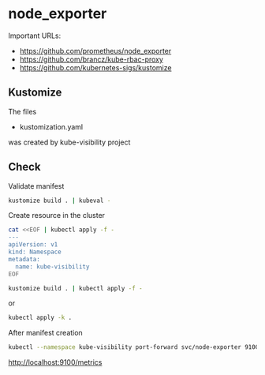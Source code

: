 # node_exporter

Important URLs: 

* https://github.com/prometheus/node_exporter
* https://github.com/brancz/kube-rbac-proxy
* https://github.com/kubernetes-sigs/kustomize

## Kustomize

The files

* kustomization.yaml

was created by kube-visibility project

## Check

Validate manifest

```bash
kustomize build . | kubeval -
```

Create resource in the cluster

```bash
cat <<EOF | kubectl apply -f -
---
apiVersion: v1
kind: Namespace
metadata:
  name: kube-visibility
EOF
```

```bash
kustomize build . | kubectl apply -f -
```

or 

```bash
kubectl apply -k .
```

After manifest creation

```bash
kubectl --namespace kube-visibility port-forward svc/node-exporter 9100
```

[http://localhost:9100/metrics](http://localhost:9100/metrics)